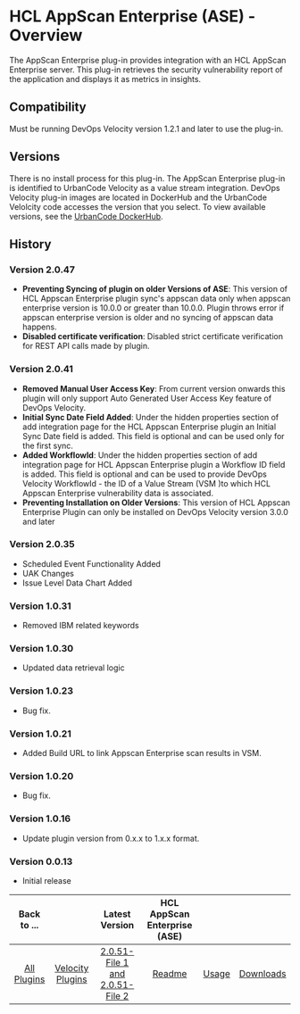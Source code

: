 
# HCL AppScan Enterprise (ASE) - Overview

The AppScan Enterprise plug-in provides integration with an HCL AppScan Enterprise server. This
plug-in retrieves the security vulnerability report of the application and displays it as metrics in insights.


## Compatibility

Must be running DevOps Velocity version 1.2.1 and later to use the plug-in.

## Versions

There is no install process for this plug-in. The AppScan Enterprise plug-in is identified to UrbanCode
Velocity as a value stream integration. DevOps Velocity plug-in images are located in DockerHub and the UrbanCode
Velolcity code accesses the version that you select. To view available versions, see the [UrbanCode
DockerHub](https://hub.docker.com/r/urbancode/ucv-ext-appscan/tags).

## History

### Version 2.0.47

* **Preventing Syncing of plugin on older Versions of ASE**: This version of HCL Appscan Enterprise plugin sync's appscan data only when appscan enterprise version is 10.0.0 or greater than 10.0.0. Plugin throws error if appscan enterprise version is older and no syncing of appscan data happens.
* **Disabled certificate verification**: Disabled strict certificate verification for REST API calls made by plugin.

### Version 2.0.41

* **Removed Manual User Access Key**: From current version onwards this plugin will only support Auto Generated User Access Key feature of DevOps Velocity.
* **Initial Sync Date Field Added**: Under the hidden properties section of add integration page for the HCL Appscan Enterprise plugin an Initial Sync Date field is added. This field is optional and can be used only for the first sync.
* **Added WorkflowId**: Under the hidden properties section of add integration page for HCL Appscan Enterprise plugin a Workflow ID field is added. This field is optional and can be used to provide DevOps Velocity WorkflowId - the ID of a Value Stream (VSM )to which HCL Appscan Enterprise vulnerability data is associated.
* **Preventing Installation on Older Versions**: This version of HCL Appscan Enterprise Plugin can only be installed on DevOps Velocity version 3.0.0 and later

### Version 2.0.35

* Scheduled Event Functionality Added
* UAK Changes
* Issue Level Data Chart Added

### Version 1.0.31

* Removed IBM related keywords

### Version 1.0.30

* Updated data retrieval logic

### Version 1.0.23

* Bug fix.

### Version 1.0.21

* Added Build URL to link Appscan Enterprise scan results in VSM.

### Version 1.0.20

* Bug fix.

### Version 1.0.16

* Update plugin version from 0.x.x to 1.x.x format.

### Version 0.0.13

* Initial release

|Back to ...||Latest Version|HCL AppScan Enterprise (ASE) |||
| :---: | :---: | :---: | :---: | :---: | :---: |
|[All Plugins](../../index.md)|[Velocity Plugins](../README.md)|[2.0.51-File 1 ](https://raw.githubusercontent.com/UrbanCode/IBM-UCV-PLUGINS/main/files/ucv-ext-appscan/ucv-ext-appscan%3A2.0.51.tar.7z.001)[and 2.0.51-File 2](https://raw.githubusercontent.com/UrbanCode/IBM-UCV-PLUGINS/main/files/ucv-ext-appscan/ucv-ext-appscan%3A2.0.51.tar.7z.002)|[Readme](README.md)|[Usage](usage.md)|[Downloads](downloads.md)|
